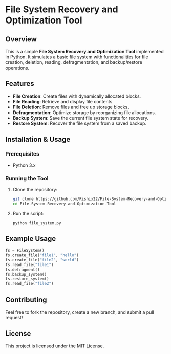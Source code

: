 # File System Recovery and Optimization Tool

## Overview
This is a simple **File System Recovery and Optimization Tool** implemented in Python. It simulates a basic file system with functionalities for file creation, deletion, reading, defragmentation, and backup/restore operations.

## Features
- **File Creation**: Create files with dynamically allocated blocks.
- **File Reading**: Retrieve and display file contents.
- **File Deletion**: Remove files and free up storage blocks.
- **Defragmentation**: Optimize storage by reorganizing file allocations.
- **Backup System**: Save the current file system state for recovery.
- **Restore System**: Recover the file system from a saved backup.

## Installation & Usage
### Prerequisites
- Python 3.x

### Running the Tool
1. Clone the repository:
   ```bash
   git clone https://github.com/Rishix22/File-System-Recovery-and-Optimization-Tool.git
   cd File-System-Recovery-and-Optimization-Tool
   ```
2. Run the script:
   ```bash
   python file_system.py
   ```

## Example Usage
```python
fs = FileSystem()
fs.create_file("file1", "hello")
fs.create_file("file2", "world")
fs.read_file("file1")
fs.defragment()
fs.backup_system()
fs.restore_system()
fs.read_file("file2")
```

## Contributing
Feel free to fork the repository, create a new branch, and submit a pull request!

## License
This project is licensed under the MIT License.

